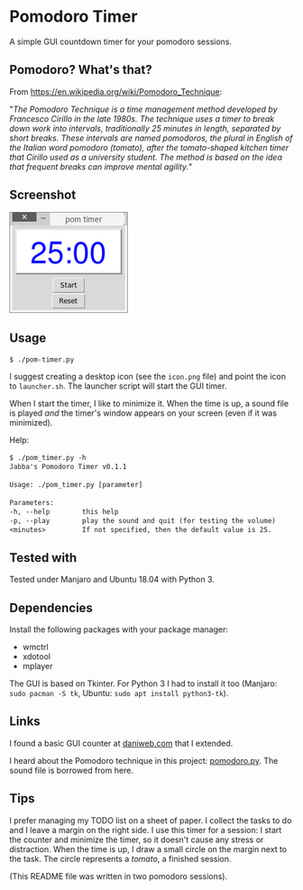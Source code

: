 Pomodoro Timer
==============

A simple GUI countdown timer for your pomodoro sessions.

Pomodoro? What's that?
----------------------

From <https://en.wikipedia.org/wiki/Pomodoro_Technique>:

"*The Pomodoro Technique is a time management method developed by Francesco
Cirillo in the late 1980s. The technique uses a timer to break down
work into intervals, traditionally 25 minutes in length, separated by
short breaks. These intervals are named pomodoros, the plural in English
of the Italian word pomodoro (tomato), after the tomato-shaped kitchen
timer that Cirillo used as a university student. The method is
based on the idea that frequent breaks can improve mental agility.*"


Screenshot
----------

![pomodoro timer](assets/screenshot.png)

Usage
-----

    $ ./pom-timer.py

I suggest creating a desktop icon (see the `icon.png` file) and point
the icon to `launcher.sh`. The launcher script will start the GUI timer.

When I start the timer, I like to minimize it. When the time is up, a
sound file is played *and* the timer's window appears on your screen
(even if it was minimized).

Help:

    $ ./pom_timer.py -h
    Jabba's Pomodoro Timer v0.1.1

    Usage: ./pom_timer.py [parameter]

    Parameters:
    -h, --help        this help
    -p, --play        play the sound and quit (for testing the volume)
    <minutes>         If not specified, then the default value is 25.

Tested with
-----------

Tested under Manjaro and Ubuntu 18.04 with Python 3.

Dependencies
------------

Install the following packages with your package manager:
* wmctrl
* xdotool
* mplayer

The GUI is based on Tkinter. For Python 3 I had to install it too
(Manjaro: `sudo pacman -S tk`, Ubuntu: `sudo apt install python3-tk`).

Links
-----

I found a basic GUI counter at
[daniweb.com](https://www.daniweb.com/programming/software-development/threads/464062/countdown-clock-with-python)
that I extended.

I heard about the Pomodoro technique in this project:
[pomodoro.py](https://github.com/Luxtylo/pomodoro.py).
The sound file is borrowed from here.

Tips
----

I prefer managing my TODO list on a sheet of paper. I collect the tasks to do
and I leave a margin on the right side. I use this timer for a session: I start
the counter and minimize the timer, so it doesn't cause any stress or distraction.
When the time is up, I draw a small circle on the margin next to the task. The
circle represents a *tomato*, a finished session.

(This README file was written in two pomodoro sessions).
